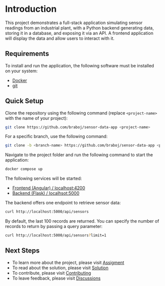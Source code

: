 # Introduction

This project demonstrates a full-stack application simulating sensor 
readings from an industrial plant, with a Python backend generating data, 
storing it in a database, and exposing it via an API. A frontend application
will display the data and allow users to interact with it.

## Requirements

To install and run the application, the following software must be installed
on your system:

- [Docker](https://docs.docker.com/engine/install/)
- [git](https://git-scm.com/downloads)

## Quick Setup

Clone the repository using the following command (replace `<project-name>` 
with the name of your project):

```bash
git clone https://github.com/braboj/sensor-data-app <project-name>
```

For a specific branch, use the following command:

```bash
git clone -b <branch-name> https://github.com/braboj/sensor-data-app <project-name>
```

Navigate to the project folder and run the following command to start 
the application:

```bash
docker compose up
```

The following services will be started:

- [Frontend (Angular) / localhost:4200](http://localhost:4200)
- [Backend (Flask) / localhsot:5000](http://localhost:5000)

The backend offers one endpoint to retrieve sensor data:

```bash
curl http://localhost:5000/api/sensors
```

By default, the last 100 records are returned. You can specify the number of
records to return by passing a query parameter:

```bash
curl http://localhost:5000/api/sensors?limit=1
```
## Next Steps
- To learn more about the project, please visit [Assigment](ASSIGNMENT.md)
- To read about the solution, please visit [Solution](SOLUTION)
- To contribute, please visit [Contributing](CONTRIBUTING.md)
- To leave feedback, please visit [Discussions](https://github.com/braboj/the-great-wall/discussions)
